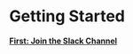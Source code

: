 # Getting Started
[**First: Join the Slack Channel**](https://join.slack.com/t/mu-software-eng/shared_invite/enQtOTAyODQwNDAxMzc4LWRjNzE2NmUyNzg2MzdkNzU2M2NhYjA3NTY3OWQ4ZGYwZWFjNDcxNjdlNGQyMTg3N2NhODZhMDVmZjI1ZjEwNDk)



